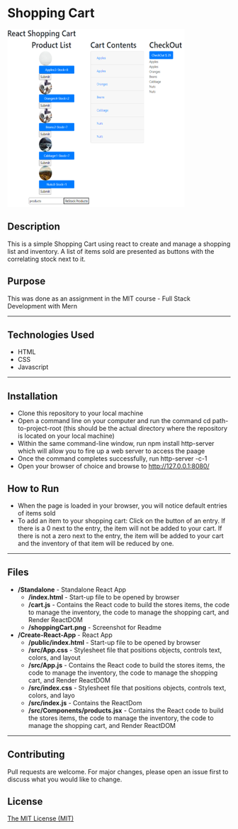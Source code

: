 # Shopping Cart
<img src="./shoppingCart.PNG" height="400px" width="400px"/>

## Description 
This is a simple Shopping Cart using react to create and manage a shopping list and inventory. A list of items sold are presented as buttons with the correlating stock next to it.

## Purpose 
This was done as an assignment in the MIT course - Full Stack Development with Mern

---------

## Technologies Used 
- HTML
- CSS
- Javascript

---------

## Installation 
- Clone this repository to your local machine
- Open a command line on your computer and run the command cd path-to-project-root (this should be the actual directory where the repository is located on your local machine)
- Within the same command-line window, run npm install http-server which will allow you to fire up a web server to access the paage
- Once the command completes successfully, run http-server -c-1
- Open your browser of choice and browse to http://127.0.0.1:8080/

## How to Run 
- When the page is loaded in your browser, you will notice default entries of items sold
- To add an item to your shopping cart: Click on the button of an entry. If there is a 0 next to the entry, the item will not be added to your cart. If there is not a zero next to the entry, the item will be added to your cart and the inventory of that item will be reduced by one.

---------

## Files 
- **/Standalone** - Standalone React App
  - **/index.html** - Start-up file to be opened by browser
  - **/cart.js** - Contains the React code to build the stores items, the code to manage the inventory, the code to manage the shopping cart, and Render ReactDOM
  - **/shoppingCart.png** - Screenshot for Readme
- **/Create-React-App** - React App
  - **/public/index.html** - Start-up file to be opened by browser
  - **/src/App.css** - Stylesheet file that positions objects, controls text, colors, and layout
  - **/src/App.js** - Contains the React code to build the stores items, the code to manage the inventory, the code to manage the shopping cart, and Render ReactDOM
  - **/src/index.css** - Stylesheet file that positions objects, controls text, colors, and layo
  - **/src/index.js** - Contains the ReactDom
  - **/src/Components/products.jsx** - Contains the React code to build the stores items, the code to manage the inventory, the code to manage the shopping cart, and Render ReactDOM

---------

## Contributing 
Pull requests are welcome. For major changes, please open an issue first to discuss what you would like to change.

## License
[The MIT License (MIT)](https://github.com/slumpbuster/Formik/blob/main/LICENSE)
